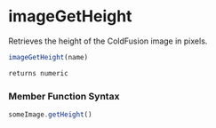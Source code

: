 # imageGetHeight

Retrieves the height of the ColdFusion image in pixels.

```javascript
imageGetHeight(name)
```

```javascript
returns numeric
```
### Member Function Syntax

```javascript
someImage.getHeight()
```
